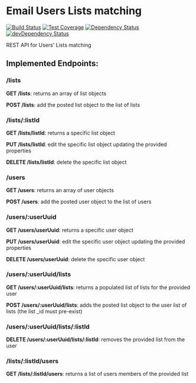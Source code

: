 # Email Users Lists matching
[![Build Status](https://travis-ci.org/Financial-Times/email-users-lists.svg?branch=master)](https://travis-ci.org/Financial-Times/email-users-lists) [![Test Coverage](https://codeclimate.com/github/Financial-Times/email-users-lists/badges/coverage.svg)](https://codeclimate.com/github/Financial-Times/email-users-lists/coverage) [![Dependency Status](https://david-dm.org/Financial-Times/email-users-lists.svg)](https://david-dm.org/Financial-Times/email-users-lists) [![devDependency Status](https://david-dm.org/Financial-Times/email-users-lists/dev-status.svg)](https://david-dm.org/Financial-Times/email-users-lists#info=devDependencies)

REST API for Users' Lists matching

## Implemented Endpoints:
### /lists
**GET /lists**: returns an array of list objects

**POST /lists**: add the posted list object to the list of lists

### /lists/:listId
**GET /lists/listId**: returns a specific list object

**PUT /lists/listId**: edit the specific list object updating the provided properties

**DELETE /lists/listId**: delete the specific list object 

### /users
**GET /users**: returns an array of user objects

**POST /users**: add the posted user object to the list of users

### /users/:userUuid
**GET /users/userUuid**: returns a specific user object

**PUT /users/userUuid**: edit the specific user object updating the provided properties

**DELETE /users/userUuid**: delete the specific user object 

### /users/:userUuid/lists
**GET /users/:userUuid/lists**: returns a populated list of lists for the provided user

**POST /users/:userUuid/lists**: adds the posted list object to the user list of lists (the list _id must pre-exist)

### /users/:userUuid/lists/:listId
**DELETE /users/:userUuid/lists/:listId**: removes the provided list from the user


### /lists/:listId/users
**GET /lists/:listId/users**: returns a list of users members of the provided list
